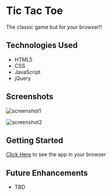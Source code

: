 # Tic Tac Toe

The classic game but for your browser!!

## Technologies Used 
- HTML5
- CSS
- JavaScript
- jQuery

## Screenshots
![screenshot1]()

![screenshot2]()

## Getting Started 
[Click Here](#) to see the app in your browser


## Future Enhancements
- TBD
